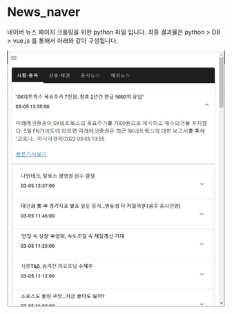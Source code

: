 # News_naver

네이버 뉴스 페이지 크롤링을 위한 python 파일 입니다.
최종 결과물은 python > DB > vue.js 를 통해서 아래와 같이 구성됩니다.


<img src="https://github.com/hellomungi/News_naver/blob/main/news_naver.JPG" />
